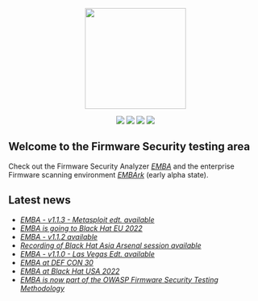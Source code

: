 <p align="center">
  <img src="https://raw.githubusercontent.com/e-m-b-a/emba/master/helpers/emba.svg" width="200"/>
</p>
<p align="center">
  <a href="https://github.com/e-m-b-a/emba/stargazers"><img src="https://img.shields.io/github/stars/e-m-b-a/emba?label=Stars"></a>
  <a href="https://github.com/e-m-b-a/emba/network/members"><img src="https://img.shields.io/github/forks/e-m-b-a/emba?label=Forks"></a>
  <a href="https://hub.docker.com/r/embeddedanalyzer/emba"><img src="https://img.shields.io/docker/pulls/embeddedanalyzer/emba"></a>
  <a href="https://twitter.com/intent/tweet?text=Check%20out%20EMBA%20-%20The%20Firmware%20security%20scanner!%20https://github.com/e-m-b-a/emba"><img src="https://img.shields.io/twitter/url.svg?style=social&url=https%3A%2F%2Fgithub.com%2Fe-m-b-a%2Femba"></a>
</p>

## Welcome to the Firmware Security testing area

Check out the Firmware Security Analyzer [*EMBA*](https://github.com/e-m-b-a/emba) and the enterprise Firmware scanning environment [*EMBArk*](https://github.com/e-m-b-a/embark) (early alpha state).

## Latest news

* [*EMBA - v1.1.3 - Metasploit edt. available*](https://github.com/e-m-b-a/emba/releases/tag/1.1.3-Metasploit-Edt)
* [*EMBA is going to Black Hat EU 2022*](https://www.blackhat.com/eu-22/arsenal/schedule/index.html#emba--from-firmware-to-exploit-29185)
* [*EMBA - v1.1.2 available*](https://github.com/e-m-b-a/emba/releases/tag/1.1.2-Knight-Rider-Edt)
* [*Recording of Black Hat Asia Arsenal session available*](https://github.com/e-m-b-a/emba/wiki#publications-talks-and-live-demos)
* [*EMBA - v1.1.0 - Las Vegas Edt. available*](https://github.com/e-m-b-a/emba/releases/tag/1.1.0-Las-Vegas-Edt)
* [*EMBA at DEF CON 30*](https://forum.defcon.org/node/242109)
* [*EMBA at Black Hat USA 2022*](https://www.blackhat.com/us-22/arsenal/schedule/index.html#emba--open-source-firmware-security-testing-26596)
* [*EMBA is now part of the OWASP Firmware Security Testing Methodology*](https://github.com/scriptingxss/owasp-fstm#emba---embedded-analyzer)

